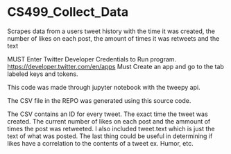 # CS499_Collect_Data
Scrapes data from a users tweet history with the time it was created, the number of likes on each post, the amount of times it was retweets and the text

MUST Enter Twitter Developer Credentials to Run program.
https://developer.twitter.com/en/apps
Must Create an app and go to the tab labeled keys and tokens.

This code was made through jupyter notebook with the tweepy api.

The CSV file in the REPO was generated using this source code.

The CSV contains an ID for every tweet. The exact time the tweet was created. The current number of likes on each post and the ammount of times the post was retweeted. I also included tweet.text which is just the text of what was posted. The last thing could be useful in determining if likes have a correlation to the contents of a tweet ex. Humor, etc.
